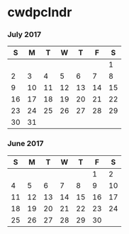 # cwdpclndr

### July 2017

|S|M|T|W|T|F|S|
-|-|-|-|-|-|-
|||||||1
2|3|4|5|6|7|8
9|10|11|12|13|14|15
16|17|18|19|20|21|22
23|24|25|26|27|28|29
30|31|


### June 2017

|S|M|T|W|T|F|S|
-|-|-|-|-|-|-
||||||1|2|3
4|5|6|7|8|9|10
11|12|13|14|15|16|17
18|19|20|21|22|23|24
25|26|27|28|29|30|
